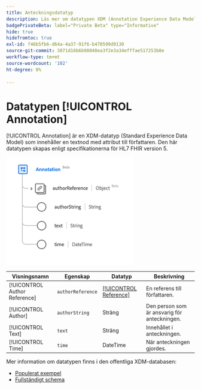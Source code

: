 ```yaml
---
title: Anteckningsdatatyp
description: Läs mer om datatypen XDM (Annotation Experience Data Model).
badgePrivateBeta: label="Private Beta" type="Informative"
hide: true
hidefromtoc: true
exl-id: f46b5fb6-d64a-4a37-91f6-b470599d9130
source-git-commit: 3071d16b6b98040ea3f2e3a34efffae517253b8e
workflow-type: tm+mt
source-wordcount: '102'
ht-degree: 0%

---
```


# Datatypen [!UICONTROL Annotation]

[!UICONTROL Annotation] är en XDM-datatyp (Standard Experience Data Model) som innehåller en textnod med attribut till författaren. Den här datatypen skapas enligt specifikationerna för HL7 FHIR version 5.

![Anteckningens datatypstruktur](../../../images/healthcare/data-types/annotation.png)

| Visningsnamn | Egenskap | Datatyp | Beskrivning |
| --- | --- | --- | --- |
| [!UICONTROL Author Reference] | `authorReference` | [[!UICONTROL Reference]](../data-types/reference.md) | En referens till författaren. |
| [!UICONTROL Author] | `authorString` | Sträng | Den person som är ansvarig för anteckningen. |
| [!UICONTROL Text] | `text` | Sträng | Innehållet i anteckningen. |
| [!UICONTROL Time] | `time` | DateTime | När anteckningen gjordes. |

Mer information om datatypen finns i den offentliga XDM-databasen:

* [Populerat exempel](https://github.com/adobe/xdm/blob/master/extensions/industry/healthcare/fhir/datatypes/annotation.example.1.json)
* [Fullständigt schema](https://github.com/adobe/xdm/blob/master/extensions/industry/healthcare/fhir/datatypes/annotation.schema.json)
